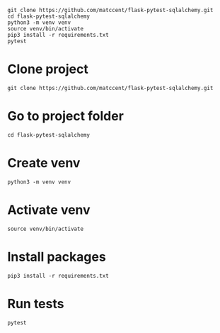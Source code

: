```
git clone https://github.com/matccent/flask-pytest-sqlalchemy.git
cd flask-pytest-sqlalchemy
python3 -m venv venv
source venv/bin/activate
pip3 install -r requirements.txt
pytest
```

# Clone project
```
git clone https://github.com/matccent/flask-pytest-sqlalchemy.git
```

# Go to project folder
```
cd flask-pytest-sqlalchemy
```

# Create venv
```
python3 -m venv venv
```

# Activate venv
```
source venv/bin/activate
```

# Install packages
```
pip3 install -r requirements.txt
```

# Run tests
```
pytest
```
